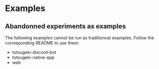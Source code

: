 # Examples

## Abandonned experiments as examples

The following examples cannot be run as traditionnal examples. Follow the
corresponding README to use them:

* totsugeki-discord-bot
* totsugeki-native-app
* web
